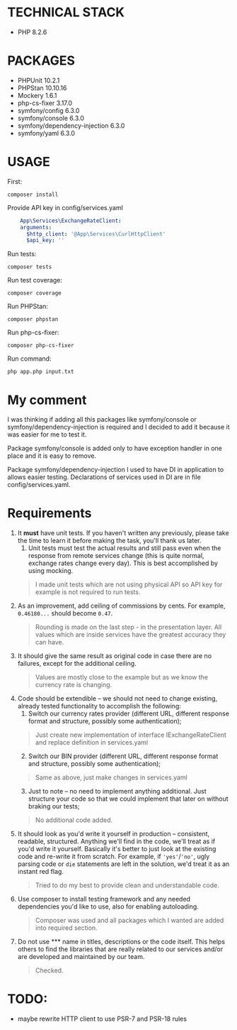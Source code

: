 
# TECHNICAL STACK

- PHP 8.2.6

# PACKAGES
- PHPUnit 10.2.1
- PHPStan 10.10.16
- Mockery 1.6.1
- php-cs-fixer 3.17.0
- symfony/config 6.3.0
- symfony/console 6.3.0
- symfony/dependency-injection 6.3.0
- symfony/yaml 6.3.0

# USAGE
First:
```shell
composer install
```

Provide API key in config/services.yaml
```yaml
    App\Services\ExchangeRateClient:
    arguments:
      $http_client: '@App\Services\CurlHttpClient'
      $api_key: ''
```
Run tests:
```shell
composer tests
```

Run test coverage:
```shell
composer coverage
```

Run PHPStan:
```shell
composer phpstan
```

Run php-cs-fixer:
```shell
composer php-cs-fixer
```

Run command:
```shell
php app.php input.txt
```

# My comment
I was thinking if adding all this packages like symfony/console or symfony/dependency-injection is required and I decided to add it because it was easier for me to test it.

Package symfony/console is added only to have exception handler in one place and it is easy to remove.

Package symfony/dependency-injection I used to have DI in application to allows easier testing.
Declarations of services used in DI are in file config/services.yaml.

# Requirements

1. It **must** have unit tests. If you haven't written any previously, please take the time to learn it before making the task, you'll thank us later.
    1. Unit tests must test the actual results and still pass even when the response from remote services change (this is quite normal, exchange rates change every day). This is best accomplished by using mocking.
    > I made unit tests which are not using physical API so API key for example is not required to run tests. 
2. As an improvement, add ceiling of commissions by cents. For example, `0.46180...` should become `0.47`.
    > Rounding is made on the last step - in the presentation layer. All values which are inside services have the greatest accuracy they can have.
1. It should give the same result as original code in case there are no failures, except for the additional ceiling.
    > Values are mostly close to the example but as we know the currency rate is changing.
1. Code should be extendible – we should not need to change existing, already tested functionality to accomplish the following:
    1. Switch our currency rates provider (different URL, different response format and structure, possibly some authentication);
    > Just create new implementation of interface IExchangeRateClient and replace definition in services.yaml
    2. Switch our BIN provider (different URL, different response format and structure, possibly some authentication);
    > Same as above, just make changes in services.yaml
    3. Just to note – no need to implement anything additional. Just structure your code so that we could implement that later on without braking our tests;
    > No additional code added.
1. It should look as you'd write it yourself in production – consistent, readable, structured. Anything we'll find in the code, we'll treat as if you'd write it yourself. Basically it's better to just look at the existing code and re-write it from scratch. For example, if `'yes'`/`'no'`, ugly parsing code or `die` statements are left in the solution, we'd treat it as an instant red flag.
    > Tried to do my best to provide clean and understandable code.
1. Use composer to install testing framework and any needed dependencies you'd like to use, also for enabling autoloading.
    > Composer was used and all packages which I wanted are added into required section.
1. Do not use *** name in titles, descriptions or the code itself. This helps others to find the libraries that are really related to our services and/or are developed and maintained by our team.
    > Checked.

# TODO:
- maybe rewrite HTTP client to use PSR-7 and PSR-18 rules 
